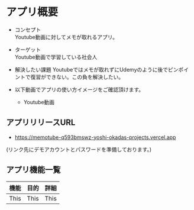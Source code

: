 # アプリ概要
- コンセプト  
  Youtube動画に対してメモが取れるアプリ。

- ターゲット  
  Youtube動画で学習している社会人

- 解決したい課題
  Youtubeではメモが取れずにUdemyのように後でピンポイントで復習ができない。この負を解決したい。

- 以下動画でアプリの使い方イメージをご確認頂けます。
  - Youtube動画  

## アプリリリースURL
- https://memotube-q593bmswz-yoshi-okadas-projects.vercel.app
  
(リンク先にデモアカウントとパスワードを準備しております。)

## アプリ機能一覧
| 機能 | 目的 | 詳細 |
|:-----------|------------:|:------------:|
| This       |        This |     This     |

